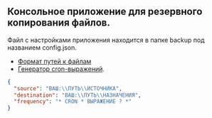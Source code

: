 ## Консольное приложение для резервного копирования файлов.  
Файл с настройками приложения находится в папке backup под названием config.json.  
* [Формат путей к файлам](https://docs.microsoft.com/ru-ru/dotnet/standard/io/file-path-formats)
* [Генератор cron-выражений](https://www.freeformatter.com/cron-expression-generator-quartz.html).
```json
{
  "source": "ВАШ:\\ПУТЬ\\ИСТОЧНИКА",
  "destination": "ВАШ:\\ПУТЬ\\НАЗНАЧЕНИЯ",
  "frequency": "* CRON * ВЫРАЖЕНИЕ ? *"
}
```